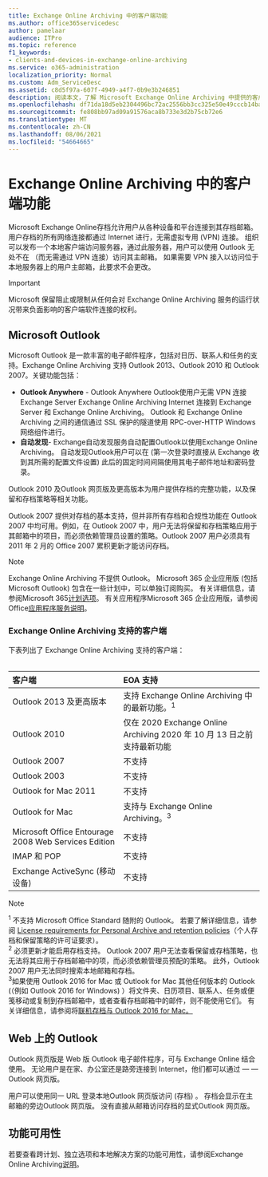 ```yaml
---
title: Exchange Online Archiving 中的客户端功能
ms.author: office365servicedesc
author: pamelaar
audience: ITPro
ms.topic: reference
f1_keywords:
- clients-and-devices-in-exchange-online-archiving
ms.service: o365-administration
localization_priority: Normal
ms.custom: Adm_ServiceDesc
ms.assetid: c8d5f97a-607f-4949-a4f7-0b9e3b246851
description: 阅读本文，了解 Microsoft Exchange Online Archiving 中提供的客户端功能。
ms.openlocfilehash: df71da18d5eb2304496bc72ac2556bb3cc325e50e49cccb14ba6b5191cc95b1d
ms.sourcegitcommit: fe808bb97ad09a91576aca8b733e3d2b75cb72e6
ms.translationtype: MT
ms.contentlocale: zh-CN
ms.lasthandoff: 08/06/2021
ms.locfileid: "54664665"
---
```

# <a name="client-features-in-exchange-online-archiving"></a>Exchange Online Archiving 中的客户端功能

Microsoft Exchange Online存档允许用户从各种设备和平台连接到其存档邮箱。 用户存档的所有网络连接都通过 Internet 进行，无需虚拟专用 (VPN) 连接。 组织可以发布一个本地客户端访问服务器，通过此服务器，用户可以使用 Outlook 无处不在 （而无需通过 VPN 连接）访问其主邮箱。 如果需要 VPN 接入以访问位于本地服务器上的用户主邮箱，此要求不会更改。
  
> [!IMPORTANT]
> Microsoft 保留阻止或限制从任何会对 Exchange Online Archiving 服务的运行状况带来负面影响的客户端软件连接的权利。
  
## <a name="microsoft-outlook"></a>Microsoft Outlook

Microsoft Outlook 是一款丰富的电子邮件程序，包括对日历、联系人和任务的支持。Exchange Online Archiving 支持 Outlook 2013、Outlook 2010 和 Outlook 2007。关键功能包括：
  
- **Outlook Anywhere** - Outlook Anywhere Outlook使用户无需 VPN 连接Exchange Server Exchange Online Archiving Internet 连接到 Exchange Server 和 Exchange Online Archiving。 Outlook 和 Exchange Online Archiving 之间的通信通过 SSL 保护的隧道使用 RPC-over-HTTP Windows 网络组件进行。    
- **自动发现**- Exchange自动发现服务自动配置Outlook以使用Exchange Online Archiving。 自动发现Outlook用户可以在 (第一次登录时直接从 Exchange 收到其所需的配置文件设置) 此后的固定时间间隔使用其电子邮件地址和密码登录。 

Outlook 2010 及Outlook 网页版及更高版本为用户提供存档的完整功能，以及保留和存档策略等相关功能。
  
Outlook 2007 提供对存档的基本支持，但并非所有存档和合规性功能在 Outlook 2007 中均可用。例如，在 Outlook 2007 中，用户无法将保留和存档策略应用于其邮箱中的项目，而必须依赖管理员设置的策略。Outlook 2007 用户必须具有 2011 年 2 月的 Office 2007 累积更新才能访问存档。
  
> [!NOTE]
> Exchange Online Archiving 不提供 Outlook。 Microsoft 365 企业应用版 (包括 Microsoft Outlook) 包含在一些计划中，可以单独订阅购买。 有关详细信息，请参阅Microsoft 365[计划选项](../office-365-platform-service-description/office-365-plan-options.md)。 有关应用程序Microsoft 365 企业应用版，请参阅 Office[应用程序服务说明](../office-applications-service-description/office-applications-service-description.md)。 
  
### <a name="clients-supported-by-exchange-online-archiving"></a>Exchange Online Archiving 支持的客户端

下表列出了 Exchange Online Archiving 支持的客户端：<br><br>
  
| 客户端 | EOA 支持 |
|:-----|:-----|
|Outlook 2013 及更高版本  <br/> |支持 Exchange Online Archiving 中的最新功能。<sup>1</sup> <br/> |
|Outlook 2010  <br/> |仅在 2020 Exchange Online Archiving 2020 年 10 月 13 日之前支持最新功能|
|Outlook 2007  <br/> |不支持 |
|Outlook 2003  <br/> |不支持  <br/> |
|Outlook for Mac 2011  <br/> |不支持  <br/> |
|Outlook for Mac  <br/> |支持与 Exchange Online Archiving。<sup>3</sup> <br/> |
|Microsoft Office Entourage 2008 Web Services Edition  <br/> |不支持  <br/> |
|IMAP 和 POP  <br/> |不支持  <br/> |
|Exchange ActiveSync (移动设备)   <br/> |不支持  <br/> |
   
> [!NOTE]
> <sup>1</sup> 不支持 Microsoft Office Standard 随附的 Outlook。 若要了解详细信息，请参阅 [License requirements for Personal Archive and retention policies](https://support.office.com/article/Outlook-license-requirements-for-Exchange-features-46B6B7C5-C3CA-43E5-8424-1E2807917C99)（个人存档和保留策略的许可证要求）。 <br/> 
<sup>2</sup> 必须更新才能启用存档支持。 Outlook 2007 用户无法查看保留或存档策略，也无法将其应用于存档邮箱中的项，而必须依赖管理员预配的策略。 此外，Outlook 2007 用户无法同时搜索本地邮箱和存档。 <br/> 
<sup>3</sup>如果使用 Outlook 2016 for Mac 或 Outlook for Mac 其他任何版本的 Outlook (（例如 Outlook 2016 for Windows) ）将文件夹、日历项目、联系人、任务或便笺移动或复制到存档邮箱中，或者查看存档邮箱中的邮件，则不能使用它们。 有关详细信息，请参阅将[联机存档与 Outlook 2016 for Mac。](https://support.office.com/article/Use-your-online-archive-with-Outlook-2016-for-Mac-45b8439c-2982-4b6b-9097-eed71dbfe238) 

## <a name="outlook-on-the-web"></a>Web 上的 Outlook

Outlook 网页版是 Web 版 Outlook 电子邮件程序，可与 Exchange Online 结合使用。 无论用户是在家、办公室还是路旁连接到 Internet，他们都可以通过 &mdash; &mdash; Outlook 网页版。
  
用户可以使用同一 URL 登录本地Outlook 网页版访问 (存档) 。 存档会显示在主邮箱的旁边Outlook 网页版。 没有直接从邮箱访问存档的显式Outlook 网页版。
  
## <a name="feature-availability"></a>功能可用性

若要查看跨计划、独立选项和本地解决方案的功能可用性，请参阅Exchange Online Archiving[说明](exchange-online-archiving-service-description.md)。